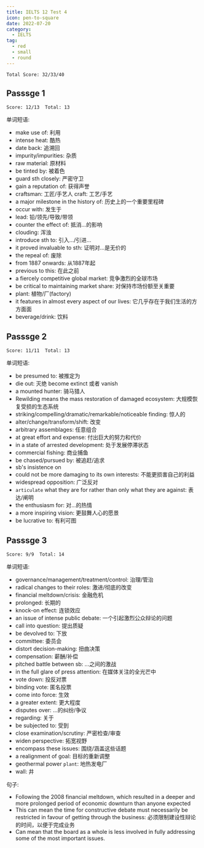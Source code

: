 ```yaml
---
title: IELTS 12 Test 4
icon: pen-to-square
date: 2022-07-20
category:
  - IELTS
tag:
  - red
  - small
  - round
---
```


`Total Score: 32/33/40`

## Passsge 1

`Score: 12/13  Total: 13`

单词短语:

- make use of: 利用
- intense heat: 酷热
- date back: 追溯回
- impurity/impurities: 杂质
- raw material: 原材料
- be tinted by: 被着色
- guard sth closely: 严密守卫
- gain a reputation of: 获得声誉
- craftsman: 工匠/手艺人  craft: 工艺/手艺
- a major milestone in the history of: 历史上的一个重要里程碑
- occur with: 发生于
- lead: 铅/领先/导致/带领
- counter the effect of: 抵消...的影响
- clouding: 浑浊
- introduce sth to: 引入.../引进...
- it proved invaluable to sth: 证明对...是无价的
- the repeal of: 废除
- from 1887 onwards: 从1887年起
- previous to this: 在此之前
- a fiercely competitive global market: 竞争激烈的全球市场
- be critical to maintaining market share: 对保持市场份额至关重要
- plant: 植物/厂(factory)
- it features in almost every aspect of our lives: 它几乎存在于我们生活的方方面面
- beverage/drink: 饮料

## Passsge 2

`Score: 11/11  Total: 13`

单词短语:

- be presumed to: 被推定为
- die out: 灭绝 become extinct 或者 vanish
- a mounted hunter: 骑马猎人
- Rewilding means the mass restoration of damaged ecosystem: 大规模恢复受损的生态系统
- striking/compelling/dramatic/remarkable/noticeable finding: 惊人的
- alter/change/transform/shift: 改变
- arbitrary assemblages: 任意组合
- at great effort and expense: 付出巨大的努力和代价
- in a state of arrested development: 处于发展停滞状态
- commercial fishing: 商业捕鱼
- be chased/pursued by: 被追赶/追求
- sb's insistence on
- could not be more damaging to its own interests: 不能更损害自己的利益
- widespread opposition: 广泛反对
- `articulate` what they are for rather than only what they are against: 表达/阐明
- the enthusiasm for: 对...的热情
- a more inspiring vision: 更鼓舞人心的愿景
- be lucrative to: 有利可图

## Passsge 3

`Score: 9/9  Total: 14`

单词短语:

- governance/management/treatment/control: 治理/管治
- radical changes to their roles: 激进/彻底的改变
- financial meltdown/crisis: 金融危机
- prolonged: 长期的
- knock-on effect: 连锁效应
- an issue of intense public debate: 一个引起激烈公众辩论的问题
- call into question: 提出质疑
- be devolved to: 下放
- committee: 委员会
- distort decision-making: 扭曲决策
- compensation: 薪酬/补偿
- pitched battle between sb: ...之间的激战
- in the full glare of press attention: 在媒体关注的全光芒中
- vote down: 投反对票
- binding vote: 匿名投票
- come into force: 生效
- a greater extent: 更大程度
- disputes over: ...的纠纷/争议
- regarding: 关于
- be subjected to: 受到
- close examination/scrutiny: 严密检查/审查
- widen perspective: 拓宽视野
- encompass these issues: 围绕/涵盖这些话题
- a realignment of goal: 目标的重新调整
- geothermal power `plant`: 地热发电厂
- wall: 井

句子:

- Following the 2008 financial meltdown, which resulted in a deeper and more prolonged period of economic downturn than anyone expected
- This can mean the time for constructive debate must necessarily be restricted in favour of getting through the business: 必须限制建设性辩论的时间，以便于完成业务
- Can mean that the board as a whole is less involved in fully addressing some of the most important issues.

